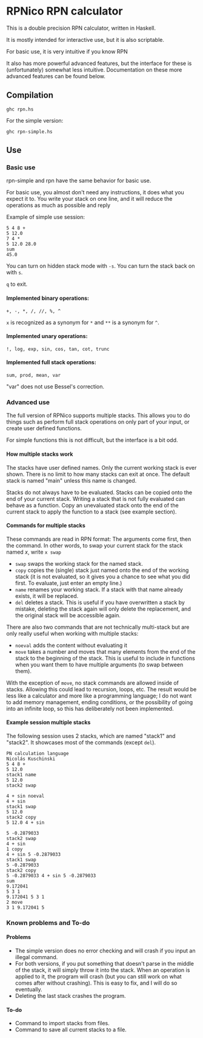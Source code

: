 # RPNico RPN calculator #

This is a double precision RPN calculator, written in Haskell.

It is mostly intended for interactive use, but it is also scriptable.

For basic use, it is very intuitive if you know RPN

It also has more powerful advanced features, but the interface for these is (unfortunately) somewhat less intuitive.
Documentation on these more advanced features can be found below.

## Compilation

`ghc rpn.hs`

For the simple version:

`ghc rpn-simple.hs`

## Use

### Basic use

rpn-simple and rpn have the same behavior for basic use.

For basic use, you almost don't need any instructions, it does what you expect it to.
You write your stack on one line, and it will reduce the operations as much as possible and reply

Example of simple use session:
```
5 4 8 +
5 12.0
7 4 *
5 12.0 28.0
sum
45.0
```

You can turn on hidden stack mode with `-s`.
You can turn the stack back on with `s`.

`q` to exit.

#### Implemented binary operations:

`+, -, *, /, //, %, ^`

`x` is recognized as a synonym for `*` and `**` is a synonym for `^`.

#### Implemented unary operations:

`!, log, exp, sin, cos, tan, cot, trunc`

#### Implemented full stack operations:

`sum, prod, mean, var`

"var" does not use Bessel's correction. 

### Advanced use

The full version of RPNico supports multiple stacks.
This allows you to do things such as perform full stack operations on only part of your input, or create user defined functions.

For simple functions this is not difficult, but the interface is a bit odd.

#### How multiple stacks work

The stacks have user defined names.
Only the current working stack is ever shown.
There is no limit to how many stacks can exit at once.
The default stack is named "main" unless this name is changed.

Stacks do not always have to be evaluated.
Stacks can be copied onto the end of your current stack.
Writing a stack that is not fully evaluated can behave as a function.
Copy an unevaluated stack onto the end of the current stack to apply the function to a stack (see example section).

#### Commands for multiple stacks

These commands are read in RPN format: The arguments come first, then the command.
In other words, to swap your current stack for the stack named _x_, write `x swap`

- `swap` swaps the working stack for the named stack.
- `copy` copies the (single) stack just named onto the end of the working stack (it is not evaluated, so it gives you a chance to see what you did first. To evaluate, just enter an empty line.)
- `name` renames your working stack. If a stack with that name already exists, it will be replaced.
- `del` deletes a stack. This is useful if you have overwritten a stack by mistake, deleting the stack again will only delete the replacement, and the original stack will be accessible again.

There are also two commands that are not technically multi-stack but are only really useful when working with multiple stacks:

- `noeval` adds the content without evaluating it
- `move` takes a number and moves that many elements from the end of the stack to the beginning of the stack. This is useful to include in functions when you want them to have multiple arguments (to swap between them).

With the exception of `move`, no stack commands are allowed inside of stacks.
Allowing this could lead to recursion, loops, etc.
The result would be less like a calculator and more like a programming language; I do not want to add memory management, ending conditions, or the possibility of going into an infinite loop, so this has deliberately not been implemented.

#### Example session multiple stacks

The following session uses 2 stacks, which are named "stack1" and "stack2". It showcases most of the commands (except `del`).

```
PN calculation language
Nicolás Kuschinski
5 4 8 +
5 12.0
stack1 name
5 12.0
stack2 swap

4 + sin noeval
4 + sin
stack1 swap
5 12.0
stack2 copy
5 12.0 4 + sin

5 -0.2879033
stack2 swap
4 + sin
1 copy
4 + sin 5 -0.2879033
stack1 swap
5 -0.2879033
stack2 copy
5 -0.2879033 4 + sin 5 -0.2879033
sum
9.172041
5 3 1
9.172041 5 3 1
2 move
3 1 9.172041 5
```

### Known problems and To-do

#### Problems

- The simple version does no error checking and will crash if you input an illegal command.
- For both versions, if you put something that doesn't parse in the middle of the stack, it will simply throw it into the stack. When an operation is applied to it, the program will crash (but you can still work on what comes after without crashing). This is easy to fix, and I will do so eventually.
- Deleting the last stack crashes the program.

#### To-do

- Command to import stacks from files.
- Command to save all current stacks to a file.
